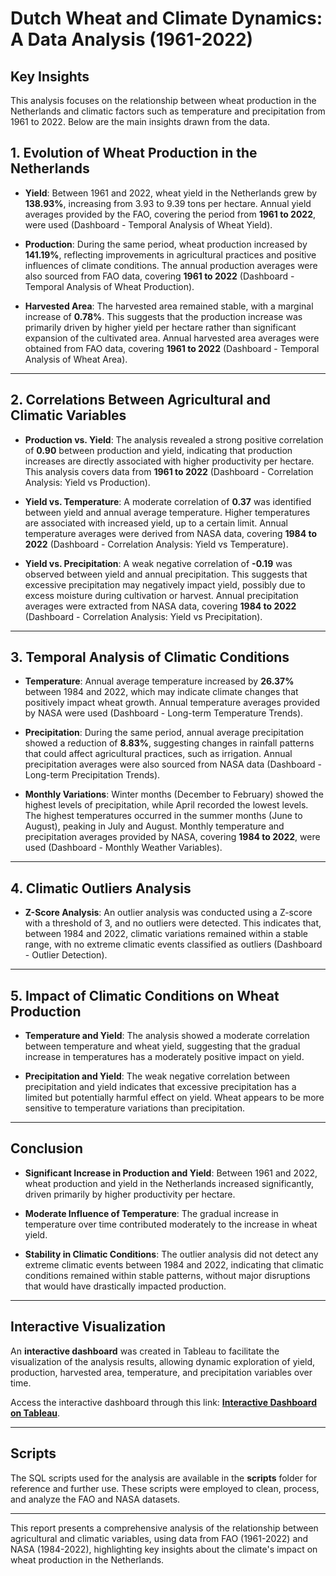 # Dutch Wheat and Climate Dynamics: A Data Analysis (1961-2022)

## **Key Insights**
This analysis focuses on the relationship between wheat production in the Netherlands and climatic factors such as temperature and precipitation from 1961 to 2022. Below are the main insights drawn from the data.

## 1. Evolution of Wheat Production in the Netherlands
- **Yield**: Between 1961 and 2022, wheat yield in the Netherlands grew by **138.93%**, increasing from 3.93 to 9.39 tons per hectare. Annual yield averages provided by the FAO, covering the period from **1961 to 2022**, were used (Dashboard - Temporal Analysis of Wheat Yield).
  
- **Production**: During the same period, wheat production increased by **141.19%**, reflecting improvements in agricultural practices and positive influences of climate conditions. The annual production averages were also sourced from FAO data, covering **1961 to 2022** (Dashboard - Temporal Analysis of Wheat Production).
  
- **Harvested Area**: The harvested area remained stable, with a marginal increase of **0.78%**. This suggests that the production increase was primarily driven by higher yield per hectare rather than significant expansion of the cultivated area. Annual harvested area averages were obtained from FAO data, covering **1961 to 2022** (Dashboard - Temporal Analysis of Wheat Area).

---

## 2. Correlations Between Agricultural and Climatic Variables
- **Production vs. Yield**: The analysis revealed a strong positive correlation of **0.90** between production and yield, indicating that production increases are directly associated with higher productivity per hectare. This analysis covers data from **1961 to 2022** (Dashboard - Correlation Analysis: Yield vs Production).
  
- **Yield vs. Temperature**: A moderate correlation of **0.37** was identified between yield and annual average temperature. Higher temperatures are associated with increased yield, up to a certain limit. Annual temperature averages were derived from NASA data, covering **1984 to 2022** (Dashboard - Correlation Analysis: Yield vs Temperature).
  
- **Yield vs. Precipitation**: A weak negative correlation of **-0.19** was observed between yield and annual precipitation. This suggests that excessive precipitation may negatively impact yield, possibly due to excess moisture during cultivation or harvest. Annual precipitation averages were extracted from NASA data, covering **1984 to 2022** (Dashboard - Correlation Analysis: Yield vs Precipitation).

---

## 3. Temporal Analysis of Climatic Conditions
- **Temperature**: Annual average temperature increased by **26.37%** between 1984 and 2022, which may indicate climate changes that positively impact wheat growth. Annual temperature averages provided by NASA were used (Dashboard - Long-term Temperature Trends).
  
- **Precipitation**: During the same period, annual average precipitation showed a reduction of **8.83%**, suggesting changes in rainfall patterns that could affect agricultural practices, such as irrigation. Annual precipitation averages were also sourced from NASA data (Dashboard - Long-term Precipitation Trends).
  
- **Monthly Variations**: Winter months (December to February) showed the highest levels of precipitation, while April recorded the lowest levels. The highest temperatures occurred in the summer months (June to August), peaking in July and August. Monthly temperature and precipitation averages provided by NASA, covering **1984 to 2022**, were used (Dashboard - Monthly Weather Variables).

---

## 4. Climatic Outliers Analysis
- **Z-Score Analysis**: An outlier analysis was conducted using a Z-score with a threshold of 3, and no outliers were detected. This indicates that, between 1984 and 2022, climatic variations remained within a stable range, with no extreme climatic events classified as outliers (Dashboard - Outlier Detection).

---

## 5. Impact of Climatic Conditions on Wheat Production
- **Temperature and Yield**: The analysis showed a moderate correlation between temperature and wheat yield, suggesting that the gradual increase in temperatures has a moderately positive impact on yield.
  
- **Precipitation and Yield**: The weak negative correlation between precipitation and yield indicates that excessive precipitation has a limited but potentially harmful effect on yield. Wheat appears to be more sensitive to temperature variations than precipitation.

---

## Conclusion
- **Significant Increase in Production and Yield**: Between 1961 and 2022, wheat production and yield in the Netherlands increased significantly, driven primarily by higher productivity per hectare.
  
- **Moderate Influence of Temperature**: The gradual increase in temperature over time contributed moderately to the increase in wheat yield.
  
- **Stability in Climatic Conditions**: The outlier analysis did not detect any extreme climatic events between 1984 and 2022, indicating that climatic conditions remained within stable patterns, without major disruptions that would have drastically impacted production.

---

## Interactive Visualization
An **interactive dashboard** was created in Tableau to facilitate the visualization of the analysis results, allowing dynamic exploration of yield, production, harvested area, temperature, and precipitation variables over time.

Access the interactive dashboard through this link: [**Interactive Dashboard on Tableau**](https://public.tableau.com/app/profile/diego.oliveira5592/viz/DutchWheatandClimateDynamicsADataAnalysis1961-2022/Dashboard_IntegratedAnalysisofWheatProductionandClimateTrends1961-2022#1).

---

## Scripts
The SQL scripts used for the analysis are available in the **scripts** folder for reference and further use. These scripts were employed to clean, process, and analyze the FAO and NASA datasets.

---

This report presents a comprehensive analysis of the relationship between agricultural and climatic variables, using data from FAO (1961-2022) and NASA (1984-2022), highlighting key insights about the climate's impact on wheat production in the Netherlands.
